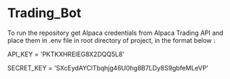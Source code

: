 # Trading_Bot

To run the repository get Alpaca credentials from Alpaca Trading API and place them in .env file in root directory of project, in the format below :

API_KEY = 'PKTKXHREIEG8X2DQQ5L8'

SECRET_KEY = 'SXcEydAYClTbqhjg46U0hg8B7LDy8S9gbfeMLeVP'
